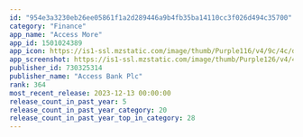 ```yaml
---
id: "954e3a3230eb26ee05861f1a2d289446a9b4fb35ba14110cc3f026d494c35700"
category: "Finance"
app_name: "Access More"
app_id: 1501024389
app_icon: https://is1-ssl.mzstatic.com/image/thumb/Purple116/v4/9c/4c/d5/9c4cd557-42ad-5bc3-3af3-b8a59aba6ce2/AppIcon-0-0-1x_U007emarketing-0-10-0-85-220.png/1024x1024bb.png
app_screenshot: https://is1-ssl.mzstatic.com/image/thumb/Purple126/v4/43/1e/38/431e3811-3d3b-e51f-ee5d-5eda59193ed1/9f21a33d-e2da-4e96-9055-fdd18461f0a4_Simulator_Screen_Shot_-_iPhone_12_Pro_Max_-_2021-12-02_at_17.57.47.png/1284x2778bb.png
publisher_id: 730325314
publisher_name: "Access Bank Plc"
rank: 364
most_recent_release: 2023-12-13 00:00:00
release_count_in_past_year: 5
release_count_in_past_year_category: 20
release_count_in_past_year_top_in_category: 28
---
```

